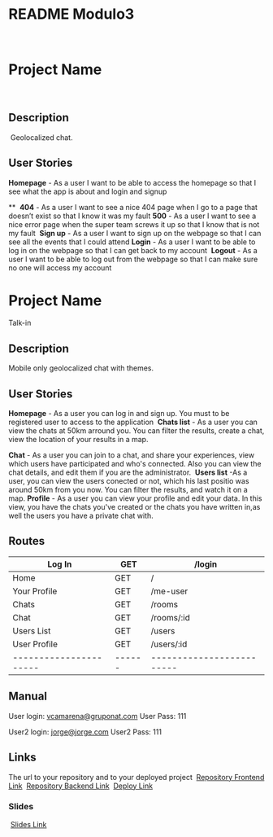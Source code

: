 # README Modulo3

​

# Project Name

​

## Description

​
Geolocalized chat.
​

## User Stories

**Homepage** - As a user I want to be able to access the homepage so that I see what the app is about and login and signup

**
​
**404** - As a user I want to see a nice 404 page when I go to a page that doesn’t exist so that I know it was my fault
​
**500** - As a user I want to see a nice error page when the super team screws it up so that I know that is not my fault
​
​
**Sign up** - As a user I want to sign up on the webpage so that I can see all the events that I could attend
​
**Login** - As a user I want to be able to log in on the webpage so that I can get back to my account
​
**Logout** - As a user I want to be able to log out from the webpage so that I can make sure no one will access my account
# Project Name

​Talk-in

## Description

Mobile only geolocalized chat with themes.

## User Stories

**Homepage** - As a user you can log in and sign up. You must to be registered user to access to the application
​
**Chats list** - As a user you can view the chats at 50km arround you. You can filter the results, create a chat, view the
location of your results in a map.

**Chat** - As a user you can join to a chat, and share your experiences, view which users have participated and who's connected.
Also you can view the chat details, and edit them if you are the administrator.
​
**Users list** -As a user, you can view the users conected or not, which his last positio was around 50km from you now. You can
filter the results, and watch it on a map.
​
**Profile** - As a user you can view your profile and edit your data. In this view, you have the chats you've created or the
chats you have written in,as well the users you have a private chat with.
​

## Routes

| Log In                 | GET    | /login                    |
| ---------------------- | ------ | ------------------------- |
| Home                   | GET    | /                         |
| Your Profile           | GET    | /me-user                  |
| Chats                  | GET    | /rooms                    |
| Chat                   | GET    | /rooms/:id                |
| Users List             | GET    | /users                    |
| User Profile           | GET    | /users/:id                |
| ---------------------- | ------ | ------------------------- |

## Manual

​User login: vcamarena@gruponat.com
User Pass: 111

User2 login: jorge@jorge.com
User2 Pass: 111

## Links

The url to your repository and to your deployed project
​
[Repository Frontend Link](https://github.com/hellograndpa/chat-app-frontend)
​
[Repository Backend Link](https://github.com/hellograndpa/chat-app-backend)
​
[Deploy Link](https://www.talk-in.me/)
​

### Slides

​
[Slides Link](https://slides.com/antoniorivera-1/talk-in-me/fullscreen)

